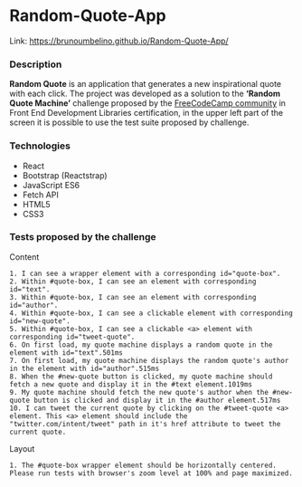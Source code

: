 # Random-Quote-App

Link: https://brunoumbelino.github.io/Random-Quote-App/

### Description

**Random Quote** is an application that generates a new inspirational quote with each click. The project was developed as a solution to the **‘Random Quote Machine’** challenge proposed by the [FreeCodeCamp community](freecodecamp.org/) in Front End Development Libraries certification, in the upper left part of the screen it is possible to use the test suite proposed by challenge.

### Technologies

- React
- Bootstrap (Reactstrap)
- JavaScript ES6
- Fetch API
- HTML5
- CSS3

### Tests proposed by the challenge
Content

    1. I can see a wrapper element with a corresponding id="quote-box".
    2. Within #quote-box, I can see an element with corresponding id="text".
    3. Within #quote-box, I can see an element with corresponding id="author".
    4. Within #quote-box, I can see a clickable element with corresponding id="new-quote".
    5. Within #quote-box, I can see a clickable <a> element with corresponding id="tweet-quote".
    6. On first load, my quote machine displays a random quote in the element with id="text".501ms
    7. On first load, my quote machine displays the random quote's author in the element with id="author".515ms
    8. When the #new-quote button is clicked, my quote machine should fetch a new quote and display it in the #text element.1019ms
    9. My quote machine should fetch the new quote's author when the #new-quote button is clicked and display it in the #author element.517ms
    10. I can tweet the current quote by clicking on the #tweet-quote <a> element. This <a> element should include the "twitter.com/intent/tweet" path in it's href attribute to tweet the current quote.

Layout

    1. The #quote-box wrapper element should be horizontally centered. Please run tests with browser's zoom level at 100% and page maximized.



